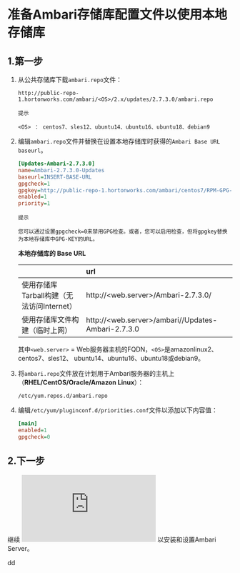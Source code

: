 准备Ambari存储库配置文件以使用本地存储库
================================================================================
## 1.第一步
1. 从公共存储库下载`ambari.repo`文件：
    ```
    http://public-repo-1.hortonworks.com/ambari/<OS>/2.x/updates/2.7.3.0/ambari.repo
    ```
    ```
    提示

    <OS> ： centos7、sles12、ubuntu14、ubuntu16、ubuntu18、debian9
    ```
2. 编辑`ambari.repo`文件并替换在设置本地存储库时获得的`Ambari Base URL baseurl`。
    ```ini
    [Updates-Ambari-2.7.3.0]
    name=Ambari-2.7.3.0-Updates
    baseurl=INSERT-BASE-URL
    gpgcheck=1
    gpgkey=http://public-repo-1.hortonworks.com/ambari/centos7/RPM-GPG-KEY/RPM-GPG-KEY-Jenkins
    enabled=1
    priority=1
    ```
    ```
    提示

    您可以通过设置gpgcheck=0来禁用GPG检查。或者，您可以启用检查，但将gpgkey替换为本地存储库中GPG-KEY的URL。
    ```

    **本地存储库的 Base URL**

    |  | url |
    | :------------- | :------------- |
    | 使用存储库Tarball构建（无法访问Internet）| http://<web.server>/Ambari-2.7.3.0/<OS> |
    | 使用存储库文件构建（临时上网）| http://<web.server>/ambari/<OS>/Updates-Ambari-2.7.3.0 |

    其中`<web.server>` = Web服务器主机的FQDN，`<OS>`是amazonlinux2、centos7、sles12、
    ubuntu14、ubuntu16、ubuntu18或debian9。
3. 将`ambari.repo`文件放在计划用于Ambari服务器的主机上（**RHEL/CentOS/Oracle/Amazon Linux**）：
    ```
    /etc/yum.repos.d/ambari.repo
    ```
4. 编辑`/etc/yum/pluginconf.d/priorities.conf`文件以添加以下内容值：
    ```ini
    [main]
    enabled=1
    gpgcheck=0
    ```

## 2.下一步
继续 **![安装Ambari操作文档](https://docs.hortonworks.com/HDPDocuments/Ambari-2.7.3.0/bk_ambari-installation/content/ch_Installing_Ambari.html)** 以安装和设置Ambari Server。





































dd
